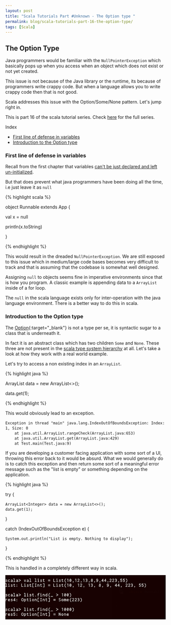 ```yaml
---
layout: post
title: "Scala Tutorials Part #Unknown - The Option type "
permalink: blog/scala-tutorials-part-16-the-option-type/
tags: [Scala]
---
```


The Option Type
--------------------------

Java programmers would be familiar with the `NullPointerException` which basically pops up when you access when an object which does not exist or not yet created.

This issue is not because of the Java library or the runtime, its because of programmers write crappy code. But when a language allows you to write crappy code then that
is not good.

Scala addresses this issue with the Option/Some/None pattern. Let's jump right in.

This is part 16 of the scala tutorial series. Check [here](/tags/#Scala) for the full series.

<i class="fa fa-list-ul fa-lg space-right"></i> Index

- [First line of defense in variables](#FirstLineDefense)
- [Introduction to the Option type](#Option)

<h3><b><a name = "FirstLineDefense" class="inter-header">First line of defense in variables</a></b></h3>

Recall from the first chapter that variables [can't be just declared and left un-initialized](/blog/scala-tutorials-part-1-getting-started/#Initialize).

But that does prevent what java programmers have been doing all the time, i.e just leave it as `null`

{% highlight scala %}

object Runnable extends App {


  val x  = null

  println(x.toString)


}

{% endhighlight %}

This would result in the dreaded `NullPointerException`. We are still exposed to this issue which in medium/large code bases becomes very difficult to track and that is
assuming that the codebase is somewhat well designed.

Assigning `null` to objects seems fine in imperative environments since that is how you program. 
A classic example is appending data to a `ArrayList` inside of a for loop.

The `null` in the scala language exists only for inter-operation with the java language environment. There is a better way to do this in scala.

<h3><b><a name = "Option" class="inter-header">Introduction to the Option type</a></b></h3>

The [Option](http://www.scala-lang.org/api/current/scala/Option.html){:target="_blank"} is not a type per se, 
it is syntactic sugar to a class that is underneath it.

In fact it is an abstract class which has two children `Some` and `None`. These three are not present in the 
[scala type system hierarchy](/blog/scala-tutorials-part-2-type-inference-in-scala/#ScalaTypes) at all. Let's take a look at how they work
with a real world example.

Let's try to access a non existing index in an `ArrayList`.

{% highlight java %}

 ArrayList<Integer> data = new ArrayList<>();

 data.get(1);

{% endhighlight %}

This would obviously lead to an exception.


    Exception in thread "main" java.lang.IndexOutOfBoundsException: Index: 1, Size: 0
        at java.util.ArrayList.rangeCheck(ArrayList.java:653)
        at java.util.ArrayList.get(ArrayList.java:429)
        at Test.main(Test.java:9)

If you are developing a customer facing application with some sort of a UI, throwing this error back to it would be absurd. What we would generally
do is to catch this exception and then return some sort of a meaningful error message such as the "list is empty" or something depending on the
application.

{% highlight java %}

try {

    ArrayList<Integer> data = new ArrayList<>();
    data.get(1);

}

catch (IndexOutOfBoundsException e) {

    System.out.println("List is empty. Nothing to display");

}

{% endhighlight %}

This is handled in a completely different way in scala.

![Option in scala](/images/option_example.png)